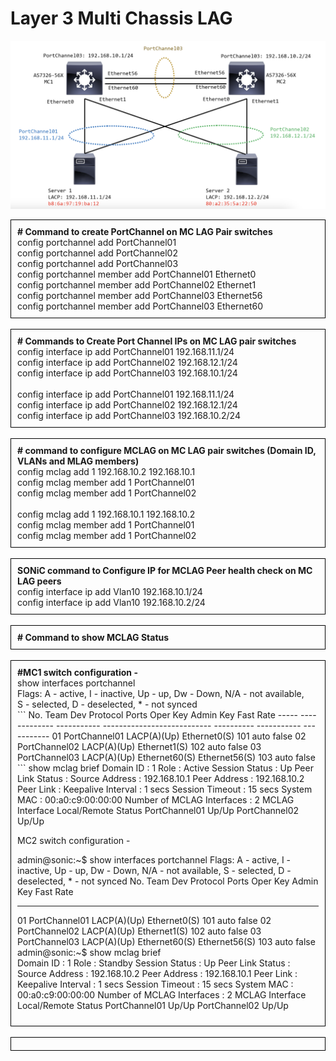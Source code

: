 # Layer 3 Multi Chassis LAG

![Layre3](../img/layer3(mc-lag).png)

<div style="border: 1px solid black; padding: 10px;">
<b># Command to create PortChannel on MC LAG Pair switches</b><br> 
config portchannel add PortChannel01<br>
config portchannel add PortChannel02<br>
config portchannel add PortChannel03<br>
config portchannel member add PortChannel01 Ethernet0<br>
config portchannel member add PortChannel02 Ethernet1<br>
config portchannel member add PortChannel03 Ethernet56<br>
config portchannel member add PortChannel03 Ethernet60<br>
</div>

<br>

<div style="border: 1px solid black; padding: 10px;">
<b># Commands to Create Port Channel IPs on MC LAG pair switches</b><br> 
config interface ip add PortChannel01 192.168.11.1/24<br>
config interface ip add PortChannel02 192.168.12.1/24<br>
config interface ip add PortChannel03 192.168.10.1/24<br>
</br>
config interface ip add PortChannel01 192.168.11.1/24<br>
config interface ip add PortChannel02 192.168.12.1/24<br>
config interface ip add PortChannel03 192.168.10.2/24<br>

</div>

<br>

<div style="border: 1px solid black; padding: 10px;">
<b># command to configure MCLAG on MC LAG pair switches  (Domain ID, VLANs and MLAG members)</b><br>
config mclag add 1 192.168.10.2 192.168.10.1<br>
config mclag member add 1 PortChannel01<br>
config mclag member add 1 PortChannel02<br>
</br>
config mclag add 1 192.168.10.1 192.168.10.2<br>
config mclag member add 1 PortChannel01<br>
config mclag member add 1 PortChannel02<br>
</div>

<br>

<div style="border: 1px solid black; padding: 10px;">
<b>SONiC command to Configure IP for MCLAG Peer health check on MC LAG peers</b><br>
config interface ip add Vlan10 192.168.10.1/24<br>
config interface ip add Vlan10 192.168.10.2/24<br>
</div>

<br>

<div style="border: 1px solid black; padding: 10px;">
<b># Command to show MCLAG Status</b>
</div>
<br>
<div style="border: 1px solid black; padding: 10px;">
<b>#MC1 switch configuration -</b><br> 
show interfaces portchannel<br>
Flags: A - active, I - inactive, Up - up, Dw - Down, N/A - not available,<br>
       S - selected, D - deselected, * - not synced<br>
```
  No.  Team Dev       Protocol     Ports                          Oper Key  Admin Key    Fast Rate
-----  -------------  -----------  ---------------------------  ----------  -----------  -----------
  01  PortChannel01  LACP(A)(Up)  Ethernet0(S)                       101  auto         false
  02  PortChannel02  LACP(A)(Up)  Ethernet1(S)                       102  auto         false
  03  PortChannel03  LACP(A)(Up)  Ethernet60(S) Ethernet56(S)        103  auto         false
```
show mclag brief  
       Domain ID                    : 1
        Role                         : Active
        Session Status               : Up
       Peer Link Status             :
        Source Address               : 192.168.10.1
        Peer Address                 : 192.168.10.2
        Peer Link                    :
       Keepalive Interval           : 1 secs
        Session Timeout              : 15 secs
        System MAC                   : 00:a0:c9:00:00:00
       Number of MCLAG Interfaces   : 2
        MCLAG Interface              Local/Remote Status
        PortChannel01                Up/Up
        PortChannel02                Up/Up


MC2 switch configuration - 

admin@sonic:~$ show interfaces portchannel
Flags: A - active, I - inactive, Up - up, Dw - Down, N/A - not available,
       S - selected, D - deselected, * - not synced
  No.  Team Dev       Protocol     Ports                          Oper Key  Admin Key    Fast Rate
-----  -------------  -----------  ---------------------------  ----------  -----------  -----------
  01  PortChannel01  LACP(A)(Up)  Ethernet0(S)                       101  auto         false
  02  PortChannel02  LACP(A)(Up)  Ethernet1(S)                       102  auto         false
  03  PortChannel03  LACP(A)(Up)  Ethernet60(S) Ethernet56(S)        103  auto         false
admin@sonic:~$ show mclag brief  
       Domain ID                    : 1
        Role                         : Standby
        Session Status               : Up
        Peer Link Status             :
        Source Address               : 192.168.10.2
        Peer Address                 : 192.168.10.1
        Peer Link                    :
        Keepalive Interval           : 1 secs
        Session Timeout              : 15 secs
        System MAC                   : 00:a0:c9:00:00:00
        Number of MCLAG Interfaces   : 2
        MCLAG Interface              Local/Remote Status
        PortChannel01                Up/Up
        PortChannel02                Up/Up

</div>

<br>

<div style="border: 1px solid black; padding: 10px;">

</div>
